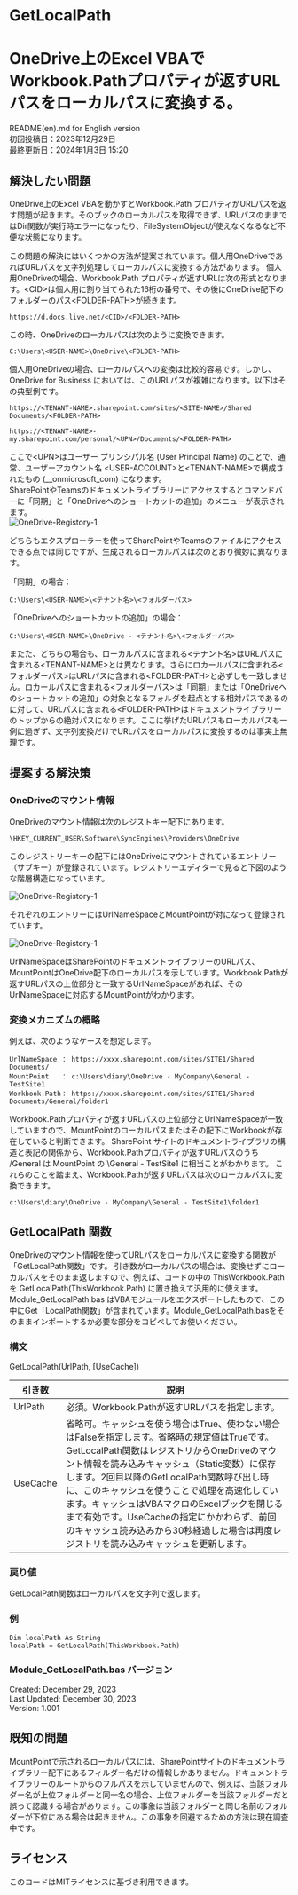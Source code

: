 # GetLocalPath
# OneDrive上のExcel VBAでWorkbook.Pathプロパティが返すURLパスをローカルパスに変換する。  
README(en).md for English version    
初回投稿日：2023年12月29日  
最終更新日：2024年1月3日 15:20

## 解決したい問題  
  
OneDrive上のExcel VBAを動かすとWorkbook.Path プロパティがURLパスを返す問題が起きます。そのブックのローカルパスを取得できず、URLパスのままではDir関数が実行時エラーになったり、FileSystemObjectが使えなくなるなど不便な状態になります。  
  
この問題の解決にはいくつかの方法が提案されています。個人用OneDriveであればURLパスを文字列処理してローカルパスに変換する方法があります。
個人用OneDriveの場合、Workbook.Path プロパティが返すURLは次の形式となります。\<CID>は個人用に割り当てられた16桁の番号で、その後にOneDrive配下のフォルダーのパス\<FOLDER-PATH>が続きます。  
```  
https://d.docs.live.net/<CID>/<FOLDER-PATH>
```  
この時、OneDriveのローカルパスは次のように変換できます。  
```  
C:\Users\<USER-NAME>\OneDrive\<FOLDER-PATH>
```    
個人用OneDriveの場合、ローカルパスへの変換は比較的容易です。しかし、OneDrive for Business においては、このURLパスが複雑になります。以下はその典型例です。  
```
https://<TENANT-NAME>.sharepoint.com/sites/<SITE-NAME>/Shared Documents/<FOLDER-PATH>
```
```    
https://<TENANT-NAME>-my.sharepoint.com/personal/<UPN>/Documents/<FOLDER-PATH>
```
ここで\<UPN>はユーザー プリンシパル名 \(User Principal Name) のことで、通常、ユーザーアカウント名 \<USER-ACCOUNT>と\<TENANT-NAME>で構成されたもの \(<USER-ACCOUNT>_<TENANT-NAME>_onmicrosoft_com) になります。  
SharePointやTeamsのドキュメントライブラリーにアクセスするとコマンドバーに「同期」と「OneDriveへのショートカットの追加」のメニューが表示されます。  
![OneDrive-Registory-1](OneDrive-Sync_vs_ShortCut-1.png)  
  
どちらもエクスプローラーを使ってSharePointやTeamsのファイルにアクセスできる点では同じですが、生成されるローカルパスは次のとおり微妙に異なります。 
  
「同期」の場合：  
```
C:\Users\<USER-NAME>\<テナント名>\<フォルダーパス>
```  
「OneDriveへのショートカットの追加」の場合：  
```
C:\Users\<USER-NAME>\OneDrive - <テナント名>\<フォルダーパス>
```
  
またた、どちらの場合も、ローカルパスに含まれる<テナント名>はURLパスに含まれる\<TENANT-NAME>とは異なります。さらにロカールパスに含まれる<フォルダーパス>はURLパスに含まれる\<FOLDER-PATH>と必ずしも一致しません。ロカールパスに含まれる<フォルダーパス>は「同期」または「OneDriveへのショートカットの追加」の対象となるフォルダを起点とする相対パスであるのに対して、URLパスに含まれる\<FOLDER-PATH>はドキュメントライブラリーのトップからの絶対パスになります。ここに挙げたURLパスもローカルパスも一例に過ぎず、文字列変換だけでURLパスをローカルパスに変換するのは事実上無理です。  
  
## 提案する解決策 

### OneDriveのマウント情報
  
OneDriveのマウント情報は次のレジストキー配下にあります。
```
\HKEY_CURRENT_USER\Software\SyncEngines\Providers\OneDrive
```
このレジストリーキーの配下にはOneDriveにマウントされているエントリー（サブキー）が登録されています。レジストリーエディターで見ると下図のような階層構造になっています。  

![OneDrive-Registory-1](OneDrive-Registry-1.png)  
    
それぞれのエントリーにはUrlNameSpaceとMountPointが対になって登録されています。  

![OneDrive-Registory-1](OneDrive-Registry-2.png) 
  
UrlNameSpaceはSharePointのドキュメントライブラリーのURLパス、MountPointはOneDrive配下のローカルパスを示しています。Workbook.Pathが返すURLパスの上位部分と一致するUrlNameSpaceがあれば、そのUrlNameSpaceに対応するMountPointがわかります。
 
### 変換メカニズムの概略 
 
例えば、次のようなケースを想定します。
```
UrlNameSpace ： https://xxxx.sharepoint.com/sites/SITE1/Shared Documents/  
MountPoint   ： c:\Users\diary\OneDrive - MyCompany\General - TestSite1  
Workbook.Path： https://xxxx.sharepoint.com/sites/SITE1/Shared Documents/General/folder1 
```
Workbook.Pathプロパティが返すURLパスの上位部分とUrlNameSpaceが一致していますので、MountPointのローカルパスまたはその配下にWorkbookが存在していると判断できます。
SharePoint サイトのドキュメントライブラリの構造と表記の関係から、Workbook.Pathプロパティが返すURLパスのうち /General は MountPoint の \General - TestSite1 に相当ことがわかります。 
これらのことを踏まえ、Workbook.Pathが返すURLパスは次のローカルパスに変換できます。
```
c:\Users\diary\OneDrive - MyCompany\General - TestSite1\folder1
```
  
## GetLocalPath 関数

OneDriveのマウント情報を使ってURLパスをローカルパスに変換する関数が「GetLocalPath関数」です。
引き数がローカルパスの場合は、変換せずにローカルパスをそのまま返しますので、例えば、コードの中の ThisWorkbook.Path を GetLocalPath(ThisWorkbook.Path) に置き換えて汎用的に使えます。
Module_GetLocalPath.bas はVBAモジュールをエクスポートしたもので、この中にGet「LocalPath関数」が含まれています。Module_GetLocalPath.basをそのままインポートするか必要な部分をコピペしてお使いください。
  
### 構文
GetLocalPath(UrlPath, [UseCache])  

|引き数|説明|
----|----
|UrlPath|必須。Workbook.Pathが返すURLパスを指定します。|
|UseCache|省略可。キャッシュを使う場合はTrue、使わない場合はFalseを指定します。省略時の規定値はTrueです。GetLocalPath関数はレジストリからOneDriveのマウント情報を読み込みキャッシュ（Static変数）に保存します。2回目以降のGetLocalPath関数呼び出し時に、このキャッシュを使うことで処理を高速化しています。キャッシュはVBAマクロのExcelブックを閉じるまで有効です。UseCacheの指定にかかわらず、前回のキャッシュ読み込みから30秒経過した場合は再度レジストリを読み込みキャッシュを更新します。|

### 戻り値

GetLocalPath関数はローカルパスを文字列で返します。
  
### 例
```
Dim localPath As String
localPath = GetLocalPath(ThisWorkbook.Path)
```
### Module_GetLocalPath.bas バージョン
Created: December 29, 2023  
Last Updated: December 30, 2023  
Version: 1.001  
  
## 既知の問題
  
MountPointで示されるローカルパスには、SharePointサイトのドキュメントライブラリー配下にあるフィルダー名だけの情報しかありません。ドキュメントライブラリーのルートからのフルパスを示していませんので、例えば、当該フォルダー名が上位フォルダーと同一名の場合、上位フォルダーを当該フォルダーだと誤って認識する場合があります。この事象は当該フォルダーと同じ名前のフォルダーが下位にある場合は起きません。この事象を回避するための方法は現在調査中です。

## ライセンス
  
このコードはMITライセンスに基づき利用できます。  
  
